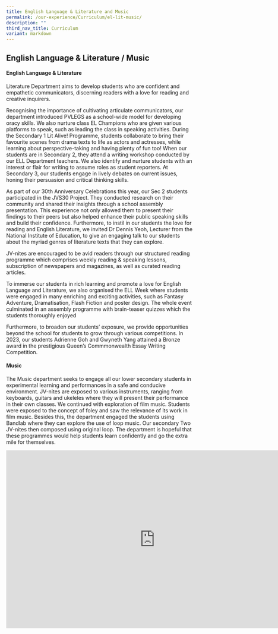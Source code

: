 ```yaml
---
title: English Language & Literature and Music
permalink: /our-experience/Curriculum/el-lit-music/
description: ""
third_nav_title: Curriculum
variant: markdown
---
```

## English Language &amp; Literature / Music

#### English Language &amp; Literature

Literature Department aims to develop students who are confident and empathetic communicators, discerning readers with a love for reading and creative inquirers.

Recognising the importance of cultivating articulate communicators, our department introduced PVLEGS as a school-wide model for developing oracy skills. We also nurture class EL Champions who are given various platforms to speak, such as leading the class in speaking activities. During the Secondary 1 Lit Alive! Programme, students collaborate to bring their favourite scenes from drama texts to life as actors and actresses, while learning about perspective-taking and having plenty of fun too! When our students are in Secondary 2, they attend a writing workshop conducted by our ELL Department teachers. We also identify and nurture students with an interest or flair for writing to assume roles as student reporters. At Secondary 3, our students engage in lively debates on current issues, honing their persuasion and critical thinking skills.

As part of our 30th Anniversary Celebrations this year, our Sec 2 students participated in the JVS30 Project. They conducted research on their community and shared their insights through a school assembly presentation. This experience not only allowed them to present their findings to their peers but also helped enhance their public speaking skills and build their confidence. Furthermore, to instil in our students the love for reading and English Literature, we invited Dr Dennis Yeoh, Lecturer from the National Institute of Education, to give an engaging talk to our students about the myriad genres of literature texts that they can explore.   

JV-nites are encouraged to be avid readers through our structured reading programme which comprises weekly reading &amp; speaking lessons, subscription of newspapers and magazines, as well as curated reading articles.

To immerse our students in rich learning and promote a love for English Language and Literature, we also organised the ELL Week where students were engaged in many enriching and exciting activities, such as Fantasy Adventure, Dramatisation, Flash Fiction and poster design. The whole event culminated in an assembly programme with brain-teaser quizzes which the students thoroughly enjoyed

Furthermore, to broaden our students’ exposure, we provide opportunities beyond the school for students to grow through various competitions. In 2023, our students Adrienne Goh and Gwyneth Yang attained a Bronze award in the prestigious Queen’s Commmonwealth Essay Writing Competition.

#### Music
The Music department seeks to engage all our lower secondary students in experimental learning and performances in a safe and conducive environment.
JV-nites are exposed to various instruments, ranging from keyboards, guitars and ukeleles where they will present their performance in their own classes. We continued with exploration of film music. Students were exposed to the concept of foley and saw the relevance of its work in film music.
Besides this, the department engaged the students using Bandlab where they can explore the use of loop music. Our secondary Two JV-nites then composed using original loop.
The department is hopeful that these programmes would help students learn confidently and go the extra mile for themselves.

<iframe height="479" width="800" frameborder="0" src="https://docs.google.com/presentation/d/e/2PACX-1vSAjvQru3mCYrza5LSpDGpLCHRYMhefEKu0ZKd6Rt5V8fJJsvxD28EZunrm-PEXuOgh82Hpo59aPi6k/embed?start=true&amp;loop=true&amp;delayms=5000"></iframe>